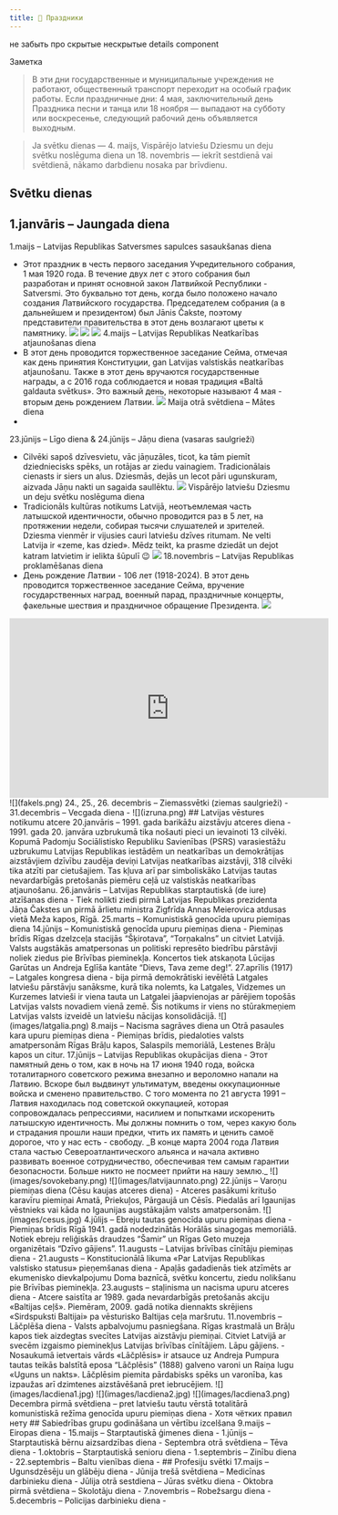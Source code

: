 ```yaml
---
title: 🎉 Праздники
---
```


не забыть про скрытые нескрытые details component

Заметка
> В эти дни государственные и муниципальные учреждения не работают, общественный транспорт переходит на особый график работы.
> Если праздничные дни: 4 мая, заключительный день Праздника песни и танца или 18 ноября — выпадают на субботу или воскресенье, следующий рабочий день объявляется выходным.

> Ja svētku dienas — 4. maijs, Vispārējo latviešu Dziesmu un deju svētku noslēguma diena un 18. novembris — iekrīt sestdienā vai svētdienā, nākamo darbdienu nosaka par brīvdienu.
## Svētku dienas
1.janvāris – Jaungada diena 
- 
1.maijs – Latvijas Republikas Satversmes sapulces sasaukšanas diena
- Этот праздник в честь первого заседания Учредительного собрания, 1 мая 1920 года. В течение двух лет с этого собрания был разработан и принят основной закон Латвийкой Республики - Satversmi. Это буквально тот день, когда было положено начало создания Латвийского государства.
Председателем собрания (а в дальнейшем и президентом) был Jānis Čakste, поэтому представители правительства в этот день возлагают цветы к памятнику.
![](JC.png)
![](JC2.png)
![](sapulcesSasaukšanasDiena.png)
 4.maijs – Latvijas Republikas Neatkarības atjaunošanas diena
- В этот день проводится торжественное заседание Сейма, отмечая как день принятия Конституции, gan Latvijas valstiskās neatkarības atjaunošanu. Также в этот день вручаются государственные награды, а с 2016 года соблюдается и новая традиция «Baltā galdauta svētkus». Это важный день, некоторые называют 4 мая - вторым день рождением Латвии.
![](10idejas4maja.png)
Maija otrā svētdiena – Mātes diena
- 
23.jūnijs – Līgo diena & 24.jūnijs – Jāņu diena (vasaras saulgrieži)
- Cilvēki sapoš dzīvesvietu, vāc jāņuzāles, ticot, ka tām piemīt dziedniecisks spēks, un rotājas ar ziedu vainagiem. Tradicionālais cienasts ir siers un alus. Dziesmās, dejās un lecot pāri ugunskuram, aizvada Jāņu nakti un sagaida saullēktu.
![](LIGO.png)
Vispārējo latviešu Dziesmu un deju svētku noslēguma diena
- Tradicionāls kultūras notikums Latvijā, неотъемлемая часть латышской идентичности, обычно проводится раз в 5 лет, на протяжении недели, собирая тысячи слушателей и зрителей. Dziesma vienmēr ir vijusies cauri latviešu dzīves ritumam. Ne velti Latvija ir «zeme, kas dzied». Mēdz teikt, ka prasme dziedāt un dejot katram latvietim ir ielikta šūpulī 😉
![](vis.png)
  18.novembris – Latvijas Republikas proklamēšanas diena
- День рождение Латвии - 106 лет (1918-2024). В этот день проводится торжественное заседание Сейма, вручение государственных наград, военный парад, праздничные концерты, факельные шествия и праздничное обращение Президента.
![](18nov.jpg)
<iframe width="560" height="315" src="https://www.youtube.com/embed/IpsmLNhjLW8?si=5KZ-IofoEwMxb3ez" title="YouTube video player" frameborder="0" allow="accelerometer; autoplay; clipboard-write; encrypted-media; gyroscope; picture-in-picture; web-share" referrerpolicy="strict-origin-when-cross-origin" allowfullscreen></iframe>
![](fakels.png)
24., 25., 26. decembris – Ziemassvētki (ziemas saulgrieži)
 - 
31.decembris – Vecgada diena
 - 
![](izruna.png)
## Latvijas vēstures notikumu atcere
20.janvāris – 1991. gada barikāžu aizstāvju atceres diena
- 1991. gada 20. janvāra uzbrukumā tika nošauti pieci un ievainoti 13 cilvēki. Kopumā Padomju Sociālistisko Republiku Savienības (PSRS) varasiestāžu uzbrukumu Latvijas Republikas iestādēm un neatkarības un demokrātijas aizstāvjiem dzīvību zaudēja deviņi Latvijas neatkarības aizstāvji, 318 cilvēki tika atzīti par cietušajiem. Tas kļuva arī par simboliskāko Latvijas tautas nevardarbīgās pretošanās piemēru ceļā uz valstiskās neatkarības atjaunošanu.
26.janvāris – Latvijas Republikas starptautiskā (de iure) atzīšanas diena
- Tiek nolikti ziedi pirmā Latvijas Republikas prezidenta Jāņa Čakstes un pirmā ārlietu ministra Zigfrīda Annas Meierovica atdusas vietā Meža kapos, Rīgā.
25.marts – Komunistiskā genocīda upuru piemiņas diena
14.jūnijs – Komunistiskā genocīda upuru piemiņas diena
- Piemiņas brīdis Rīgas dzelzceļa stacijās “Šķirotava”, “Torņakalns” un citviet Latvijā. Valsts augstākās amatpersonas un politiski represēto biedrību pārstāvji noliek ziedus pie Brīvības pieminekļa. Koncertos tiek atskaņota Lūcijas Garūtas un Andreja Eglīša kantāte “Dievs, Tava zeme deg!”.
27.aprīlis (1917) – Latgales kongresa diena
- bija pirmā demokrātiski ievēlētā Latgales latviešu pārstāvju sanāksme, kurā tika nolemts, ka Latgales, Vidzemes un Kurzemes latvieši ir viena tauta un Latgalei jāapvienojas ar pārējiem topošās Latvijas valsts novadiem vienā zemē. Šis notikums ir viens no stūrakmeņiem Latvijas valsts izveidē un latviešu nācijas konsolidācijā.
![](images/latgalia.png)
8.maijs – Nacisma sagrāves diena un Otrā pasaules kara upuru piemiņas diena
- Piemiņas brīdis, piedaloties valsts amatpersonām Rīgas Brāļu kapos, Salaspils memoriālā, Lestenes Brāļu kapos un citur.
17.jūnijs – Latvijas Republikas okupācijas diena
- Этот памятный день о том, как в ночь на 17 июня 1940 года, войска тоталитарного советского режима внезапно и вероломно напали на Латвию. Вскоре был выдвинут ультиматум, введены оккупационные войска и сменено правительство. С того момента по 21 августа 1991 – Латвия находилась под советской оккупацией, которая сопровождалась репрессиями, насилием и попытками искоренить латышскую идентичность. 
  Мы должны помнить о том, через какую боль и страдания прошли наши предки, чтить их  память и ценить самоё дорогое, что у нас есть - свободу.
  _В конце марта 2004 года Латвия стала частью Североатлантического альянса и начала активно развивать военное сотрудничество, обеспечивая тем самым гарантии безопасности. Больше никто не посмеет прийти на нашу землю._
![](images/sovokebany.png)
![](images/latvijaunnato.png)
  22.jūnijs – Varoņu piemiņas diena (Cēsu kaujas atceres diena)
- Atceres pasākumi kritušo karavīru piemiņai Amatā, Priekuļos, Pārgaujā un Cēsīs. Piedalās arī Igaunijas vēstnieks vai kāda no Igaunijas augstākajām valsts amatpersonām.
![](images/cesus.jpg)
  4.jūlijs – Ebreju tautas genocīda upuru piemiņas diena
- Piemiņas brīdis Rīgā 1941. gadā nodedzinātās Horālās sinagogas memoriālā. Notiek ebreju reliģiskās draudzes “Šamir” un Rīgas Geto muzeja organizētais “Dzīvo gājiens”.
11.augusts – Latvijas brīvības cīnītāju piemiņas diena
- 
21.augusts – Konstitucionālā likuma «Par Latvijas Republikas valstisko statusu» pieņemšanas diena
- Apaļās gadadienās tiek atzīmēts ar ekumenisko dievkalpojumu Doma baznīcā, svētku koncertu, ziedu nolikšanu pie Brīvības pieminekļa.
23.augusts – staļinisma un nacisma upuru atceres diena
- Atcere saistīta ar 1989. gada nevardarbīgās pretošanās akciju «Baltijas ceļš». Piemēram, 2009. gadā notika diennakts skrējiens «Sirdspuksti Baltijai» pa vēsturisko Baltijas ceļa maršrutu.
11.novembris – Lāčplēša diena
- Valsts apbalvojumu pasniegšana. Rīgas krastmalā un Brāļu kapos tiek aizdegtas svecītes Latvijas aizstāvju piemiņai. Citviet Latvijā ar svecēm izgaismo pieminekļus Latvijas brīvības cīnītājiem. Lāpu gājiens.
- Nosaukumā ietvertais vārds «Lāčplēsis» ir atsauce uz Andreja Pumpura tautas teikās balstītā eposa “Lāčplēsis” (1888) galveno varoni un Raiņa lugu «Uguns un nakts». Lāčplēsim piemita pārdabisks spēks un varonība, kas izpaužas arī dzimtenes aizstāvēšanā pret iebrucējiem.
![](images/lacdiena1.jpg)
![](images/lacdiena2.jpg)
![](images/lacdiena3.png)
  Decembra pirmā svētdiena – pret latviešu tautu vērstā totalitārā komunistiskā režīma genocīda upuru piemiņas diena
- Хотя чётких правил нету
## Sabiedrības grupu godināšana un vērtību izcelšana
9.maijs – Eiropas diena
- 
15.maijs – Starptautiskā ģimenes diena
- 
1.jūnijs – Starptautiskā bērnu aizsardzības diena
- 
Septembra otrā svētdiena – Tēva diena
- 
1.oktobris – Starptautiskā senioru diena
- 
1.septembris – Zinību diena
- 
22.septembris – Baltu vienības diena
- 
## Profesiju svētki
17.maijs – Ugunsdzēsēju un glābēju diena
- 
Jūnija trešā svētdiena – Medicīnas darbinieku diena
- 
Jūlija otrā sestdiena – Jūras svētku diena
- 
Oktobra pirmā svētdiena – Skolotāju diena
- 
7.novembris – Robežsargu diena
- 
5.decembris – Policijas darbinieku diena
- 